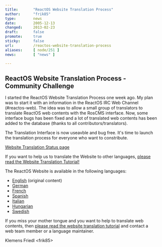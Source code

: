 ```yaml
---
title:       "ReactOS Website Translation Process"
author:      "frik85"
type:        news
date:        2005-12-13
changed:     2013-02-23
draft:       false
promote:     true
sticky:      false
url:         /reactos-website-translation-process
aliases:     [ node/251 ]
news:        [ "news" ]

---
```


<h2>ReactOS Website Translation Process - Community Challenge</h2>
<p>I started the ReactOS Website Translation Process one week ago. My plan was to start it with an information in the ReactOS IRC Web Channel (#reactos-web). The idea was to allow a small group of translators to translate ReactOS web contents with the RosCMS interface.
Now, some interface bugs has been fixed and a lot of translated web contents has been added to the database (thanks to all contributors/translators).</p>
<p>The Translation Interface is now useavble and bug free. It's time to launch the translation process for everyone who want to constribute.</p>

<p><a href="http://www.reactos.org/roscms/?page=webstatus">Website Translation Status page</a></p>

<p>If you want to help us to translate the Website to other languages, <a href="http://www.reactos.org/?page=dev_homepage">please read the Website Translation Tutorial!</a></p>

<p>The ReactOS Website is available in the following languages:</p>
<ul>
<li><a href="http://www.reactos.org/?page=index&amp;lang=en">English</a> (original content)</li>
<li><a href="http://www.reactos.org/?page=index&amp;lang=de">German</a></li>
<li><a href="http://www.reactos.org/?page=index&amp;lang=fr">French</a></li>
<li><a href="http://www.reactos.org/?page=index&amp;lang=es">Spanish</a></li>
<li><a href="http://www.reactos.org/?page=index&amp;lang=it">Italian</a></li>
<li><a href="http://www.reactos.org/?page=index&amp;lang=hu">Hungarian</a></li>
<li><a href="http://www.reactos.org/?page=index&amp;lang=sv">Swedish</a></li>
</ul>
<p>If you miss your mother tongue and you want to help to translate web contents, then <a href="http://www.reactos.org/?page=dev_homepage">please read the website translation tutorial</a> and contact a web team member or a language maintainer.</p>
<p>Klemens Friedl &lt;frik85&gt;</p>
